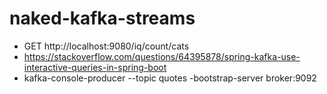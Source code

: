 # naked-kafka-streams

- GET http://localhost:9080/iq/count/cats
- https://stackoverflow.com/questions/64395878/spring-kafka-use-interactive-queries-in-spring-boot
-  kafka-console-producer --topic quotes -bootstrap-server broker:9092

